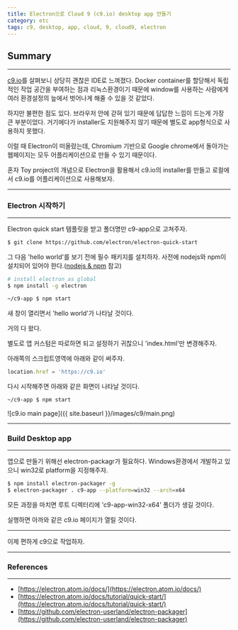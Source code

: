 ```yaml
---
title: Electron으로 Cloud 9 (c9.io) desktop app 만들기
category: etc
tags: c9, desktop, app, cloud, 9, cloud9, electron
---
```

## Summary
---
[c9.io](https://c9.io/)를 살펴보니 상당히 괜찮은 IDE로 느껴졌다.
Docker container를 할당해서 독립적인 작업 공간을 부여하는 점과
리눅스환경이기 때문에 window를 사용하는 사람에게 여러 환경설정의
늪에서 벗어나게 해줄 수 있을 것 같았다.

하지만 불편한 점도 있다. 브라우저 안에 갇혀 있기 때문에 답답한 느낌이 드는게 가장 큰 부분이었다.
거기에다가 installer도 지원해주지 않기 때문에 별도로 app형식으로 사용하지 못했다.

이럴 때 Electron이 떠올랐는데, Chromium 기반으로 Google chrome에서 돌아가는 웹페이지는
모두 어플리케이션으로 만들 수 있기 때문이다.

혼자 Toy project의 개념으로 Electron을 활용해서 c9.io의 installer를 만들고 로컬에서
c9.io를 어플리케이션으로 사용해보자.

---
### Electron 시작하기
---

Electron quick start 템플릿을 받고 폴더명만 c9-app으로 고쳐주자.

```bash
$ git clone https://github.com/electron/electron-quick-start
```

그 다음 'hello world'를 보기 전에 필수 패키지를 설치하자.
사전에 nodejs와 npm이 설치되어 있어야 한다.([nodejs & npm](https://nodejs.org/ko/download/package-manager/) 참고)

```bash
# install electron as global
$ npm install -g electron

~/c9-app $ npm start
```

새 창이 열리면서 'hello world'가 나타날 것이다.

거의 다 왔다.

별도로 앱 커스텀은 따로하면 되고 설정하기 귀찮으니 'index.html'만 변경해주자.

아래쪽의 스크립트영역에 아래와 같이 써주자.

```javascript
location.href = 'https://c9.io'
```

다시 시작해주면 아래와 같은 화면이 나타날 것이다.

```bash
~/c9-app $ npm start
```

![c9.io main page]({{ site.baseurl }}/images/c9/main.png)

---
### Build Desktop app
---

앱으로 만들기 위해선 electron-packagr가 필요하다.
Windows환경에서 개발하고 있으니 win32로 platform을 지정해주자.

```bash
$ npm install electron-packager -g
$ electron-packager . c9-app --platform=win32 --arch=x64
```

모든 과정을 마치면 루트 디렉터리에 'c9-app-win32-x64' 폴더가 생길 것이다.

실행하면 아까와 같은 c9.io 페이지가 열릴 것이다.

---

이제 편하게 c9으로 작업하자.

---
### References
---

- [https://electron.atom.io/docs/](https://electron.atom.io/docs/)
- [https://electron.atom.io/docs/tutorial/quick-start/](https://electron.atom.io/docs/tutorial/quick-start/)
- [https://github.com/electron-userland/electron-packager](https://github.com/electron-userland/electron-packager)